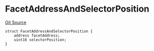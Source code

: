# FacetAddressAndSelectorPosition
[Git Source](https://github.com/thrackle-io/tron/blob/5d067d497731c6b73733c2217dfac1db063f1640/src/protocol/economic/ruleProcessor/RuleProcessorDiamondLib.sol)


```solidity
struct FacetAddressAndSelectorPosition {
    address facetAddress;
    uint16 selectorPosition;
}
```

